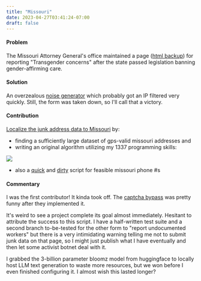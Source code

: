 ```yaml
---
title: "Missouri"
date: 2023-04-27T03:41:24-07:00
draft: false
---
```


#### Problem

The Missouri Attorney General's office maintained a page ([html backup](https://raw.githubusercontent.com/graevy/graevy.github.io/main/static/missouri.html)) for reporting "Transgender concerns" after the state passed legislation banning gender-affirming care.

#### Solution

An overzealous [noise generator](https://github.com/boiled-water-tsar/eat-my-entire-trans-ass-andrew-bailey) which probably got an IP filtered very quickly. Still, the form was taken down, so I'll call that a victory.

#### Contribution

[Localize the junk address data to Missouri](https://github.com/boiled-water-tsar/eat-my-entire-trans-ass-andrew-bailey/pull/1/commits/4569303e8f41755537b8eceeb85bcf5a6cf74c1d) by:
- finding a sufficiently large dataset of gps-valid missouri addresses and
- writing an original algorithm utilizing my 1337 programming skills:

![](https://media.githubusercontent.com/media/graevy/graevy.github.io/main/static/images/missouri.png)

- also a [quick](https://github.com/boiled-water-tsar/eat-my-entire-trans-ass-andrew-bailey/pull/5/commits/0428d23f7bc6ea611af54c1415b7d02b92519563) and [dirty](https://github.com/boiled-water-tsar/eat-my-entire-trans-ass-andrew-bailey/pull/19) script for feasible missouri phone #s

#### Commentary

I was the first contributor! It kinda took off. The [captcha bypass](https://github.com/boiled-water-tsar/eat-my-entire-trans-ass-andrew-bailey/issues/12) was pretty funny after they implemented it.

It's weird to see a project complete its goal almost immediately. Hesitant to attribute the success to this script. I have a half-written test suite and a second branch to-be-tested for the other form to "report undocumented workers" but there is a very intimidating warning telling me not to submit junk data on that page, so I might just publish what I have eventually and then let some activist botnet deal with it.

I grabbed the 3-billion parameter bloomz model from huggingface to locally host LLM text generation to waste more resources, but we won before I even finished configuring it. I almost wish this lasted longer?